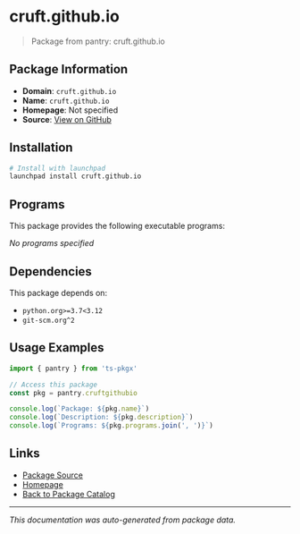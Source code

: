 # cruft.github.io

> Package from pantry: cruft.github.io

## Package Information

- **Domain**: `cruft.github.io`
- **Name**: `cruft.github.io`
- **Homepage**: Not specified
- **Source**: [View on GitHub](https://github.com/pkgxdev/pantry/tree/main/projects/cruft.github.io/package.yml)

## Installation

```bash
# Install with launchpad
launchpad install cruft.github.io
```

## Programs

This package provides the following executable programs:

*No programs specified*

## Dependencies

This package depends on:

- `python.org>=3.7<3.12`
- `git-scm.org^2`

## Usage Examples

```typescript
import { pantry } from 'ts-pkgx'

// Access this package
const pkg = pantry.cruftgithubio

console.log(`Package: ${pkg.name}`)
console.log(`Description: ${pkg.description}`)
console.log(`Programs: ${pkg.programs.join(', ')}`)
```

## Links

- [Package Source](https://github.com/pkgxdev/pantry/tree/main/projects/cruft.github.io/package.yml)
- [Homepage](#)
- [Back to Package Catalog](../package-catalog.md)

---

*This documentation was auto-generated from package data.*

